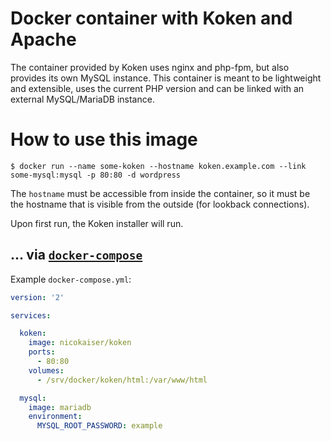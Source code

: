 # Docker container with Koken and Apache

The container provided by Koken uses nginx and php-fpm, but also provides its own MySQL instance. This container is meant to be lightweight and extensible, uses the current PHP version and can be linked with an external MySQL/MariaDB instance.

# How to use this image

```console
$ docker run --name some-koken --hostname koken.example.com --link some-mysql:mysql -p 80:80 -d wordpress
```

The `hostname` must be accessible from inside the container, so it must be the hostname that is visible from the outside (for lookback connections).

Upon first run, the Koken installer will run.

## ... via [`docker-compose`](https://github.com/docker/compose)

Example `docker-compose.yml`:

```yaml
version: '2'

services:

  koken:
    image: nicokaiser/koken
    ports:
      - 80:80
    volumes:
      - /srv/docker/koken/html:/var/www/html

  mysql:
    image: mariadb
    environment:
      MYSQL_ROOT_PASSWORD: example
```
